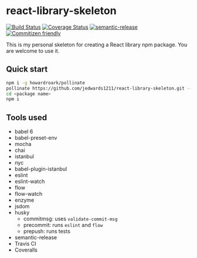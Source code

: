 # react-library-skeleton

[![Build Status](https://travis-ci.org/jedwards1211/react-library-skeleton.svg?branch=master)](https://travis-ci.org/jedwards1211/react-library-skeleton)
[![Coverage Status](https://codecov.io/gh/jedwards1211/react-library-skeleton/branch/master/graph/badge.svg)](https://codecov.io/gh/jedwards1211/react-library-skeleton)
[![semantic-release](https://img.shields.io/badge/%20%20%F0%9F%93%A6%F0%9F%9A%80-semantic--release-e10079.svg)](https://github.com/semantic-release/semantic-release)
[![Commitizen friendly](https://img.shields.io/badge/commitizen-friendly-brightgreen.svg)](http://commitizen.github.io/cz-cli/)

This is my personal skeleton for creating a React library npm package.  You are welcome to use it.

## Quick start

```sh
npm i -g howardroark/pollinate
pollinate https://github.com/jedwards1211/react-library-skeleton.git --keep-history --name <package name> --author <your name> --organization <github organization> --description <package description>
cd <package name>
npm i
```

## Tools used

* babel 6
* babel-preset-env
* mocha
* chai
* istanbul
* nyc
* babel-plugin-istanbul
* eslint
* eslint-watch
* flow
* flow-watch
* enzyme
* jsdom
* husky
  * commitmsg: uses `validate-commit-msg`
  * precommit: runs `eslint` and `flow`
  * prepush: runs tests
* semantic-release
* Travis CI
* Coveralls

